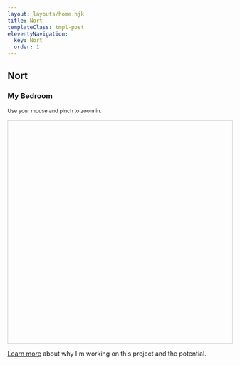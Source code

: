 ```yaml
---
layout: layouts/home.njk
title: Nort
templateClass: tmpl-post
eleventyNavigation:
  key: Nort
  order: 1
---
```


<h2>Nort</h2>

<h3>My Bedroom</h3>
<p><small>Use your mouse and pinch to zoom in.</small></p>
<div style="width:100%;height:500px;border: 1px solid #ccc" id="nort">
</div>

[Learn more](/posts/2025/nort/) about why I'm working on this project and the potential. 


